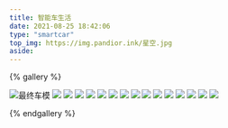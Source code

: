 ```yaml
---
title: 智能车生活
date: 2021-08-25 18:42:06
type: "smartcar"
top_img: https://img.pandior.ink/星空.jpg
aside:
---
```


{% gallery %}

![最终车模](https://img.pandior.ink/20210816_030631.jpg)
![](https://img.pandior.ink/20210824_190514.jpg)
![](https://img.pandior.ink/12a6dad84cbe647f.jpg)
![](https://img.pandior.ink/20210814_141434.jpg)
![](https://img.pandior.ink/20210824_190702.jpg)
![](https://img.pandior.ink/1c4265af7ff29719.jpg)
![](https://img.pandior.ink/-e771ec868c541eb.jpg)
![](https://img.pandior.ink/mmexport1626619076181.jpg)
![](https://img.pandior.ink/25aebd630ce829c8.jpg)
![](https://img.pandior.ink/20200609_223638.jpg)
![](https://img.pandior.ink/20200925_143817.jpg)
![](https://img.pandior.ink/20200825_173353.jpg)
![](https://img.pandior.ink/1598536641490.jpeg)
![](https://img.pandior.ink/20200721_180617.jpg)
![](https://img.pandior.ink/20200726_230937.jpg)
![](https://img.pandior.ink/mmexport1598444360658.jpg)





































{% endgallery %}

